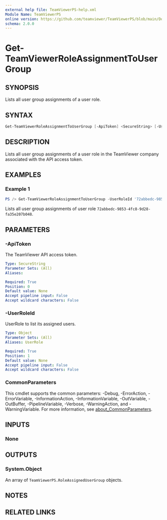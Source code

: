 ```yaml
---
external help file: TeamViewerPS-help.xml
Module Name: TeamViewerPS
online version: https://github.com/teamviewer/TeamViewerPS/blob/main/Docs/Help/Get-TeamViewerRoleAssignmentToUserGroup.md
schema: 2.0.0
---
```


# Get-TeamViewerRoleAssignmentToUserGroup

## SYNOPSIS

Lists all user group assignments of a user role.

## SYNTAX

```powershell
Get-TeamViewerRoleAssignmentToUserGroup [-ApiToken] <SecureString> [-UserRoleId] <Object> [<CommonParameters>]
```

## DESCRIPTION

Lists all user group assignments of a user role in the TeamViewer company associated with the API access token.

## EXAMPLES

### Example 1

```powershell
PS /> Get-TeamViewerRoleAssignmentToUserGroup -UserRoleId '72abbedc-9853-4fc8-9d28-fa35e207b048'
```

Lists all user group assignments of user role `72abbedc-9853-4fc8-9d28-fa35e207b048`.

## PARAMETERS

### -ApiToken

The TeamViewer API access token.

```yaml
Type: SecureString
Parameter Sets: (All)
Aliases:

Required: True
Position: 0
Default value: None
Accept pipeline input: False
Accept wildcard characters: False
```

### -UserRoleId

UserRole to list its assigned users.

```yaml
Type: Object
Parameter Sets: (All)
Aliases: UserRole

Required: True
Position: 1
Default value: None
Accept pipeline input: False
Accept wildcard characters: False
```

### CommonParameters

This cmdlet supports the common parameters: -Debug, -ErrorAction, -ErrorVariable, -InformationAction, -InformationVariable, -OutVariable, -OutBuffer, -PipelineVariable, -Verbose, -WarningAction, and -WarningVariable. For more information, see [about_CommonParameters](http://go.microsoft.com/fwlink/?LinkID=113216).

## INPUTS

### None

## OUTPUTS

### System.Object

An array of `TeamViewerPS.RoleAssignedUserGroup` objects.

## NOTES

## RELATED LINKS
